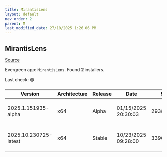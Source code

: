 ```yaml
---
title: MirantisLens
layout: default
nav_order: 2
parent: M
last_modified_date: 27/10/2025 1:26:06 PM
---
```


## MirantisLens

[Source](https://k8slens.dev/)

Evergreen app: `MirantisLens`. Found **2** installers.

Last check: 🟢

| Version               | Architecture | Release | Date                | Size      | Sha512                                                                                   | URI                                                                                                                                                      |
| --------------------- | ------------ | ------- | ------------------- | --------- | ---------------------------------------------------------------------------------------- | -------------------------------------------------------------------------------------------------------------------------------------------------------- |
| 2025.1.151935-alpha   | x64          | Alpha   | 01/15/2025 20:30:03 | 293887944 | acNdyEdBLEKPndAWugwy0nvM7H5PaPTB9g3M3xfDZCbfQAad/hOiJgDf5XN9pU0rOIcBSo0DTUJD44uDRxAYzQ== | [https://downloads.k8slens.dev/ide/Lens%20Setup%202025.1.151935-alpha.exe](https://downloads.k8slens.dev/ide/Lens%20Setup%202025.1.151935-alpha.exe)     |
| 2025.10.230725-latest | x64          | Stable  | 10/23/2025 09:28:00 | 339605488 | HwBMZDjsqvUWHput4ZckusczR2JEap6XISPRbaNws0ItPlaitMRPJXHWbTH9wXyrTNDz51TKx/tZCrVYKNJB0g== | [https://downloads.k8slens.dev/ide/Lens%20Setup%202025.10.230725-latest.exe](https://downloads.k8slens.dev/ide/Lens%20Setup%202025.10.230725-latest.exe) |
